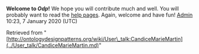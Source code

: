 __Welcome to _Odp_!__ We hope you will contribute much and well. 
You will probably want to read the [help pages](http://ontologydesignpatterns.org/wiki/Help:Contents "Help:Contents"). Again, welcome and have fun! [Admin](../User/ValentinaPresutti.md "User:ValentinaPresutti") 10:23, 7 January 2020 (UTC)





Retrieved from "[http://ontologydesignpatterns.org/wiki/User\_talk:CandiceMarieMartin](../User_talk/CandiceMarieMartin.md)"